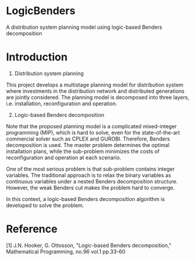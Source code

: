# LogicBenders
A distribution system planning model using logic-based Benders decomposition

# Introduction
1. Distribution system planning

This project develops a multistage planning model for distribution system where investments in the distribution network and distributed generations are jointly considered. The planning model is decomposed into three layers, i.e. installation, reconfiguration and operation. 

2. Logic-based Benders decomposition

Note that the proposed planning model is a complicated mixed-integer programming (MIP), which is hard to solve, even for the state-of-the-art commercial solver such as CPLEX and GUROBI. Therefore, Benders decomposition is used. The master problem determines the optimal installation plans, while the sub-problem minimizes the costs of reconfiguration and operation at each scenario.

One of the most serious problem is that sub-problem contains integer variables. The traditional approach is to relax the binary variables as continuous variables under a nested Benders decomposition structure. However, the weak Benders cut makes the problem hard to converge.

In this context, a logic-based Benders decomposition algorithm is developed to solve the problem.

# Reference

[1] J.N. Hooker, G. Ottosson, "Logic-based Benders decomposition," Mathematical Programming, no.96 vol.1 pp.33-60
